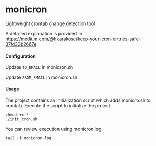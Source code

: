 # monicron
Lightweight crontab change detection tool

A detailed explanation is provided in https://medium.com/@hkarakose/keep-your-cron-entries-safe-37fd33b2667e.

#### Configuration

Update `TO_EMAIL` in monicron.sh

Update `FROM_EMAIL` in monicron.sh 

#### Usage
The project contains an initialization script which adds monicro.sh to crontab. Execute the script to initialize the project.

    chmod +x *
    ./init_cron.sh

You can review execution using monicron.log

    tail -f monicron.log
